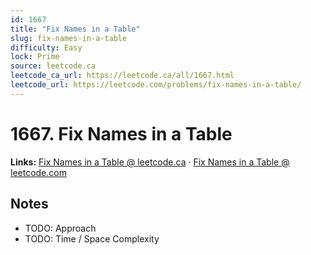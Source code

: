 ```yaml
--- 
id: 1667
title: "Fix Names in a Table"
slug: fix-names-in-a-table
difficulty: Easy
lock: Prime
source: leetcode.ca
leetcode_ca_url: https://leetcode.ca/all/1667.html
leetcode_url: https://leetcode.com/problems/fix-names-in-a-table/
---
```


# 1667. Fix Names in a Table

**Links:** [Fix Names in a Table @ leetcode.ca](https://leetcode.ca/all/1667.html) · [Fix Names in a Table @ leetcode.com](https://leetcode.com/problems/fix-names-in-a-table/)

## Notes
- TODO: Approach
- TODO: Time / Space Complexity
